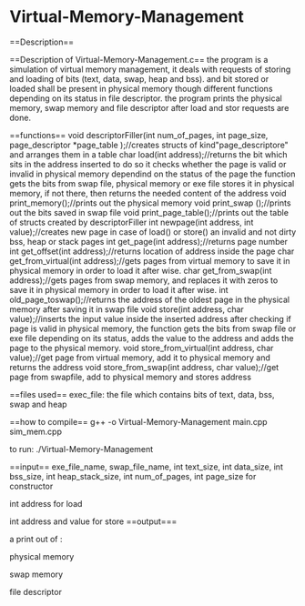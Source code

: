 # Virtual-Memory-Management
==Description==

==Description of Virtual-Memory-Management.c==
the program is a simulation of virtual memory management, it deals with requests of storing and loading of bits (text, data, swap, heap and bss).
and bit stored or loaded shall be present in physical memory though different functions depending on its status in file descriptor. 
the program prints the physical memory, swap memory and file descriptor after load and stor requests are done.


==functions== 
    void descriptorFiller(int num_of_pages, int page_size, page_descriptor *page_table );//creates structs of kind"page_descriptore" and arranges them in a table
    char load(int address);//returns the bit which sits in the address inserted to do so it checks whether the page is valid or invalid in physical memory dependind on the status of the page the function gets the bits from swap file, physical memory or exe file stores it in physical memory, if not there, then returns the needed content of the address
    void print_memory();//prints out the physical memory
    void print_swap ();//prints out the bits saved in swap file
    void print_page_table();//prints out the table of structs created by descriptorFiller
    int newpage(int address, int value);//creates new page in case of load() or store() an invalid and not dirty bss, heap or stack pages
    int get_page(int address);//returns page number
    int get_offset(int address);//returns location of address inside the page
    char get_from_virtual(int address);//gets pages from virtual memory to save it in physical memory in order to load it after wise.
    char get_from_swap(int address);//gets pages from swap memory, and replaces it with zeros to save it in physical memory in order to load it after wise.
    int old_page_toswap();//returns the address of the oldest page in the physical memory after saving it in swap file
    void store(int address, char value);//inserts the input value inside the inserted address after checking if page is valid in physical memory, the function gets the bits from swap file or exe file depending on its status, adds the value to the address and adds the page to the physical memory.
    void store_from_virtual(int address, char value);//get page from virtual memory, add it to physical memory and returns the address
    void store_from_swap(int address, char value);//get page from swapfile, add to physical memory and stores address

==files used== 
exec_file: the file which contains bits of text, data, bss, swap and heap 

==how to compile== 
 g++ -o Virtual-Memory-Management  main.cpp sim_mem.cpp
 
to run: ./Virtual-Memory-Management

==input== 
exe_file_name, swap_file_name, int text_size, int data_size, int bss_size, int heap_stack_size, int num_of_pages, int page_size for constructor

int address for load 

int address and value for store 
==output=== 

a print out of : 

physical memory 

swap memory 

file descriptor 
